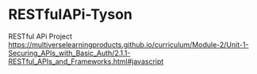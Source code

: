 # RESTfulAPi-Tyson
RESTful APi Project
https://multiverselearningproducts.github.io/curriculum/Module-2/Unit-1-Securing_APIs_with_Basic_Auth/2.1.1-RESTful_APIs_and_Frameworks.html#javascript
